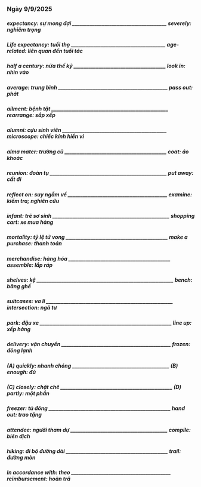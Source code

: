 ### Ngày 9/9/2025
##### expectancy: sự mong đợi ______________________________________ severely: nghiêm trọng
##### Life expectancy: tuổi thọ ______________________________________ age-related: liên quan đến tuổi tác
##### half a century: nửa thế kỷ _____________________________________ look in: nhìn vào
##### average: trung bình ____________________________________________ pass out: phát
##### ailment: bệnh tật _______________________________________________ rearrange: sắp xếp
##### alumni: cựu sinh viên __________________________________________ microscope: chiếc kính hiển vi
##### alma mater: trường cũ _________________________________________ coat: áo khoác
##### reunion: đoàn tụ _______________________________________________ put away: cất đi
##### reflect on: suy ngẫm về ________________________________________ examine: kiểm tra; nghiên cứu
##### infant: trẻ sơ sinh _______________________________________________ shopping cart: xe mua hàng
##### mortality: tỷ lệ tử vong _________________________________________ make a purchase: thanh toán
##### merchandise: hàng hóa _________________________________________ assemble: lắp ráp
##### shelves: kệ _______________________________________________________ bench: băng ghế
##### suitcases: va li ___________________________________________________ intersection: ngã tư
##### park: đậu xe _____________________________________________________ line up: xếp hàng
##### delivery: vận chuyển ____________________________________________ frozen: đông lạnh
##### (A) quickly: nhanh chóng _______________________________________ (B) enough: đủ
##### (C) closely: chặt chẽ _____________________________________________ (D) partly: một phần
##### freezer: tủ đông _________________________________________________ hand out: trao tặng
##### attendee: người tham dự _______________________________________ compile: biên dịch
##### hiking: đi bộ đường dài _________________________________________ trail: đường mòn
##### In accordance with: theo ________________________________________ reimbursement: hoàn trả
